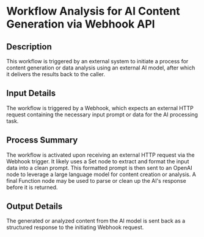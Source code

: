 # Workflow Analysis for AI Content Generation via Webhook API

## Description
This workflow is triggered by an external system to initiate a process for content generation or data analysis using an external AI model, after which it delivers the results back to the caller.

## Input Details
The workflow is triggered by a Webhook, which expects an external HTTP request containing the necessary input prompt or data for the AI processing task.

## Process Summary
The workflow is activated upon receiving an external HTTP request via the Webhook trigger. It likely uses a Set node to extract and format the input data into a clean prompt. This formatted prompt is then sent to an OpenAI node to leverage a large language model for content creation or analysis. A final Function node may be used to parse or clean up the AI's response before it is returned.

## Output Details
The generated or analyzed content from the AI model is sent back as a structured response to the initiating Webhook request.
